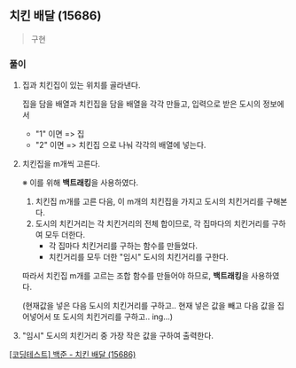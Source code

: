 ## 치킨 배달 (15686)
> 구현

### 풀이 

1. 집과 치킨집이 있는 위치를 골라낸다. 

    ​집을 담을 배열과 치킨집을 담을 배열을 각각 만들고, 입력으로 받은 도시의 정보에서 
    - "1" 이면 => 집
    - "2" 이면 => 치킨집
    으로 나눠 각각의 배열에 넣는다.

2. 치킨집을 m개씩 고른다. 

    ※ 이를 위해 **백트래킹**을 사용하였다. 

    1. 치킨집 m개를 고른 다음, 이 m개의 치킨집을 가지고 도시의 치킨거리를 구해본다. 
    2. 도시의 치킨거리는 각 치킨거리의 전체 합이므로, 각 집마다의 치킨거리를 구하여 모두 더한다. 
        - 각 집마다 치킨거리를 구하는 함수를 만들었다. 
        - 치킨거리를 모두 더한 "임시" 도시의 치킨거리를 구한다.

    따라서 치킨집 m개를 고르는 조합 함수를 만들어야 하므로, **백트래킹**을 사용하였다. 

    (현재값을 넣은 다음 도시의 치킨거리를 구하고.. 현재 넣은 값을 빼고 다음 값을 집어넣어서 또 도시의 치킨거리를 구하고.. ing...) 

3. "임시" 도시의 치킨거리 중 가장 작은 값을 구하여 출력한다. 

[[코딩테스트] 백준 - 치킨 배달 (15686)](https://blog.naver.com/diddnjs02/222135415850)